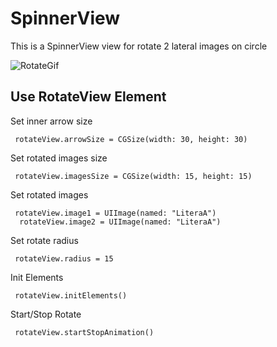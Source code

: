 # SpinnerView

This is a SpinnerView view for rotate 2 lateral images on circle

![RotateGif](https://user-images.githubusercontent.com/16116453/64567144-3ae63f80-d360-11e9-949a-3ed3d94ec3b1.gif)

<h2> Use RotateView Element </h2>

Set inner arrow size 
<pre><code> rotateView.arrowSize = CGSize(width: 30, height: 30)
</code></pre>

Set rotated images size 
<pre><code> rotateView.imagesSize = CGSize(width: 15, height: 15)
</code></pre>

Set rotated images
<pre><code> rotateView.image1 = UIImage(named: "LiteraA")
  rotateView.image2 = UIImage(named: "LiteraA")
</code></pre>
  
Set rotate radius
<pre><code> rotateView.radius = 15
</code></pre>

Init Elements
<pre><code> rotateView.initElements()
</code></pre>

Start/Stop Rotate
<pre><code> rotateView.startStopAnimation()
</code></pre>
